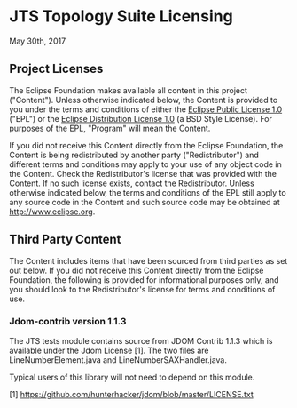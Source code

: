 # JTS Topology Suite Licensing

May 30th, 2017

## Project Licenses

The Eclipse Foundation makes available all content in this project ("Content"). Unless otherwise indicated below, the Content is provided to you under the terms and conditions of either the [Eclipse Public License 1.0](https://www.eclipse.org/legal/epl-v10.html) ("EPL") or the [Eclipse Distribution License 1.0](http://www.eclipse.org/org/documents/edl-v10.php) (a BSD Style License).  For purposes of the EPL, "Program" will mean the Content.

If you did not receive this Content directly from the Eclipse Foundation, the Content is being redistributed by another party ("Redistributor") and different terms and conditions may apply to your use of any object code in the Content. Check the Redistributor's license that was provided with the Content. If no such license exists, contact the Redistributor. Unless otherwise indicated below, the terms and conditions of the EPL still apply to any source code in the Content and such source code may be obtained at http://www.eclipse.org.

## Third Party Content

The Content includes items that have been sourced from third parties as set out below. If you did not receive this Content directly from the Eclipse Foundation, the following is provided for informational purposes only, and you should look to the Redistributor's license for terms and conditions of use.

### Jdom-contrib version 1.1.3

The JTS tests module contains source from JDOM Contrib 1.1.3 which is available under the Jdom License [1].  The two files are LineNumberElement.java and LineNumberSAXHandler.java.

Typical users of this library will not need to depend on this module.

[1] https://github.com/hunterhacker/jdom/blob/master/LICENSE.txt
